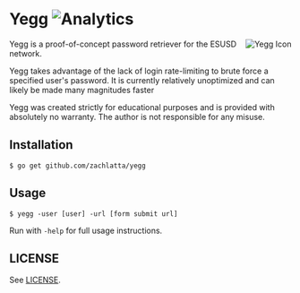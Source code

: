 # Yegg ![Analytics](https://ga-beacon.appspot.com/UA-34529482-6/yegg/readme?pixel)

<img src="http://i.imgur.com/rPVZlqa.png" alt="Yegg Icon" align="right">
Yegg is a proof-of-concept password retriever for the ESUSD network.

Yegg takes advantage of the lack of login rate-limiting to brute force a
specified user's password. It is currently relatively unoptimized and can
likely be made many magnitudes faster

Yegg was created strictly for educational purposes and is provided with
absolutely no warranty. The author is not responsible for any misuse.

## Installation

    $ go get github.com/zachlatta/yegg

## Usage

    $ yegg -user [user] -url [form submit url]

Run with `-help` for full usage instructions.

## LICENSE

See [LICENSE](LICENSE).
